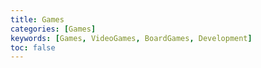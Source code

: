 ```yaml
---
title: Games
categories: [Games]
keywords: [Games, VideoGames, BoardGames, Development]
toc: false
---
```

